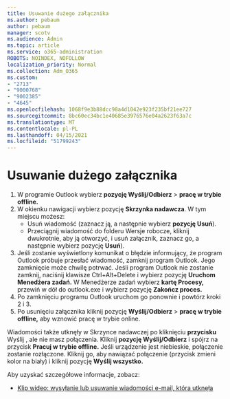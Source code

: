 ```yaml
---
title: Usuwanie dużego załącznika
ms.author: pebaum
author: pebaum
manager: scotv
ms.audience: Admin
ms.topic: article
ms.service: o365-administration
ROBOTS: NOINDEX, NOFOLLOW
localization_priority: Normal
ms.collection: Adm_O365
ms.custom:
- "2713"
- "9000768"
- "9002385"
- "4645"
ms.openlocfilehash: 1068f9e3b88dcc98a4d1042e923f235bf21ee727
ms.sourcegitcommit: 8bc60ec34bc1e40685e3976576e04a2623f63a7c
ms.translationtype: MT
ms.contentlocale: pl-PL
ms.lasthandoff: 04/15/2021
ms.locfileid: "51799243"
---
```

# <a name="remove-the-large-attachment"></a>Usuwanie dużego załącznika

1. W programie Outlook wybierz **pozycję Wyślij/Odbierz**  >  **pracę w trybie offline.** 
2. W okienku nawigacji wybierz pozycję **Skrzynka nadawcza**. W tym miejscu możesz: 
    - Usuń wiadomość (zaznacz ją, a następnie wybierz **pozycję Usuń**).
    - Przeciągnij wiadomość do folderu Wersje robocze, kliknij dwukrotnie, aby ją otworzyć, i usuń załącznik, zaznacz go, a następnie wybierz pozycję **Usuń**).
3. Jeśli zostanie wyświetlony komunikat o błędzie informujący, że program Outlook próbuje przesłać wiadomość, zamknij program Outlook. Jego zamknięcie może chwilę potrwać. Jeśli program Outlook nie zostanie zamknij, naciśnij klawisze Ctrl+Alt+Delete i wybierz pozycję **Uruchom Menedżera zadań.** W Menedżerze zadań wybierz **kartę Procesy,** przewiń w dół do outlook.exe i wybierz pozycję **Zakończ proces.**
4. Po zamknięciu programu Outlook uruchom go ponownie i powtórz kroki 2 i 3. 
5. Po usunięciu załącznika kliknij pozycję **Wyślij/Odbierz**  >  **pracę w trybie offline,** aby wznowić pracę w trybie online. 

Wiadomości także utknęły w Skrzynce nadawczej po kliknięciu **przycisku** Wyślij , ale nie masz połączenia. Kliknij **pozycję Wyślij/Odbierz** i spójrz na przycisk **Pracuj w trybie offline.** Jeśli urządzenie jest niebieskie, połączenie zostanie rozłączone. Kliknij go, aby nawiązać połączenie (przycisk zmieni kolor na biały) i kliknij pozycję **Wyślij wszystko.**
 
 Aby uzyskać szczegółowe informacje, zobacz:
- [Klip wideo: wysyłanie lub usuwanie wiadomości e-mail, która utknęła](https://support.office.com/article/Video-Send-or-delete-an-email-stuck-in-your-outbox-26d5d34a-4e5f-444a-a9e8-44db04a94dec) 